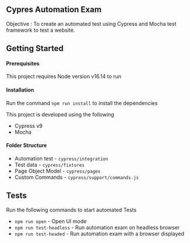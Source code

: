 
## Cypres Automation Exam

Objective : To create an automated test using Cypress and Mocha test framework to test a website. 

## Getting Started

#### Prerequisites

This project requires Node version v16.14 to run



#### Installation

Run the command `npm run install` to install the dependencies

This project is developed using the following
- Cypress v9
- Mocha

#### Folder Structure

- Automation test - `cypress/integration`
- Test data - `cypress/fixtures`
- Page Object Model - `cypress/pages`
- Custom Commands - `cypress/support/commands.js`


## Tests

Run the following commands to start automated Tests

- `npm run open` - Open UI mode
- `npm run test-headless` - Run automation exam on headless browser
- `npm run test-headed` - Run automation exam with a browser displayed
